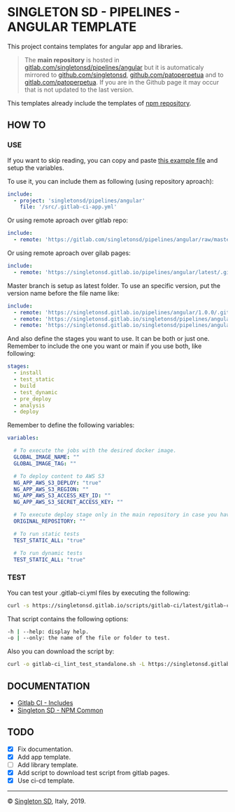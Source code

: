 # SINGLETON SD - PIPELINES - ANGULAR TEMPLATE

This project contains templates for angular app and libraries.

> The **main repository** is hosted in [gitlab.com/singletonsd/pipelines/angular](https://gitlab.com/singletonsd/pipelines/angular.git) but it is automaticaly mirrored to [github.com/singletonsd](https://github.com/singletonsd/pipelines-angular.git), [github.com/patoperpetua](https://github.com/patoperpetua/pipelines-angular.git) and to [gitlab.com/patoperpetua](https://gitlab.com/patoperpetua/pipelines-angular.git). If you are in the Github page it may occur that is not updated to the last version.

This templates already include the templates of [npm repository](https://gitlab.com/singletonsd/pipelines/npm).

## HOW TO

### USE

If you want to skip reading, you can copy and paste [this example file](https://gitlab.com/singletonsd/pipelines/angular/raw/master/examples/.gitlab-ci-example-app.yml) and setup the variables.

To use it, you can include them as following (using repository aproach):

```yaml
include:
  - project: 'singletonsd/pipelines/angular'
    file: '/src/.gitlab-ci-app.yml'
```

Or using remote aproach over gitlab repo:

```yaml
include:
  - remote: 'https://gitlab.com/singletonsd/pipelines/angular/raw/master/src/.gitlab-ci-app.yml'
```

Or using remote aproach over gilab pages:

```yaml
include:
  - remote: 'https://singletonsd.gitlab.io/pipelines/angular/latest/.gitlab-ci-app.yml'
```

Master branch is setup as latest folder. To use an specific version, put the version name before the file name like:

```yaml
include:
  - remote: 'https://singletonsd.gitlab.io/pipelines/angular/1.0.0/.gitlab-ci-app.yml'
  - remote: 'https://singletonsd.gitlab.io/singletonsd/pipelines/angular/develop/.gitlab-ci-test-app.yml'
  - remote: 'https://singletonsd.gitlab.io/singletonsd/pipelines/angular/feature-new/.gitlab-ci-app.yml'
```

And also define the stages you want to use. It can be both or just one. Remember to include the one you want or main if you use both, like following:

```yaml
stages:
  - install
  - test_static
  - build
  - test_dynamic
  - pre_deploy
  - analysis
  - deploy
```

Remember to define the following variables:

```yaml
variables:

  # To execute the jobs with the desired docker image.
  GLOBAL_IMAGE_NAME: ""
  GLOBAL_IMAGE_TAG: ""

  # To deploy content to AWS S3
  NG_APP_AWS_S3_DEPLOY: "true"
  NG_APP_AWS_S3_REGION: ""
  NG_APP_AWS_S3_ACCESS_KEY_ID: ""
  NG_APP_AWS_S3_SECRET_ACCESS_KEY: ""

  # To execute deploy stage only in the main repository in case you have mirror repositories.
  ORIGINAL_REPOSITORY: ""

  # To run static tests
  TEST_STATIC_ALL: "true"

  # To run dynamic tests
  TEST_STATIC_ALL: "true"
```

### TEST

You can test your .gitlab-ci.yml files by executing the following:

```bash
curl -s https://singletonsd.gitlab.io/scripts/gitlab-ci/latest/gitlab-ci_lint_test_standalone.sh | bash /dev/stdin
```

That script contains the following options:

```bash
-h | --help: display help.
-o | --only: the name of the file or folder to test.
```

Also you can download the script by:

```bash
curl -o gitlab-ci_lint_test_standalone.sh -L https://singletonsd.gitlab.io/scripts/gitlab-ci/latest/gitlab-ci_lint_test_standalone.sh
```

## DOCUMENTATION

- [Gitlab CI - Includes](https://docs.gitlab.com/ee/ci/yaml/)
- [Singleton SD - NPM Common](https://gitlab.com/singletonsd/pipelines/npm.git)

## TODO

- [X] Fix documentation.
- [X] Add app template.
- [ ] Add library template.
- [X] Add script to download test script from gitlab pages.
- [X] Use ci-cd template.

----------------------

© [Singleton SD](http://www.singletonsd.com), Italy, 2019.
